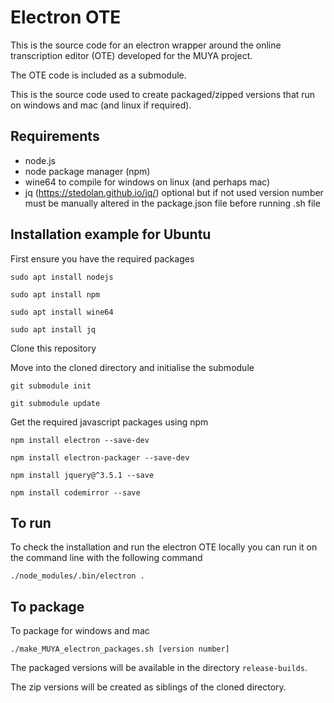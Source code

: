 # Electron OTE

This is the source code for an electron wrapper around the online transcription editor (OTE) developed for the MUYA project. 

The OTE code is included as a submodule.

This is the source code used to create packaged/zipped versions that run on windows and mac (and linux if required).

## Requirements

* node.js 
* node package manager (npm)
* wine64 to compile for windows on linux (and perhaps mac)
* jq (https://stedolan.github.io/jq/) optional but if not used version number must be manually altered in the package.json file before running .sh file

## Installation example for Ubuntu

First ensure you have the required packages

`sudo apt install nodejs`

`sudo apt install npm`

`sudo apt install wine64`

`sudo apt install jq`

Clone this repository

Move into the cloned directory and initialise the submodule

`git submodule init`

`git submodule update`

Get the required javascript packages using npm

`npm install electron --save-dev`

`npm install electron-packager --save-dev`

`npm install jquery@^3.5.1 --save`

`npm install codemirror --save`

## To run

To check the installation and run the electron OTE locally you can run it on the command line with the following command

`./node_modules/.bin/electron .`

## To package

To package for windows and mac

`./make_MUYA_electron_packages.sh [version number]`

The packaged versions will be available in the directory `release-builds`. 

The zip versions will be created as siblings of the cloned directory.

